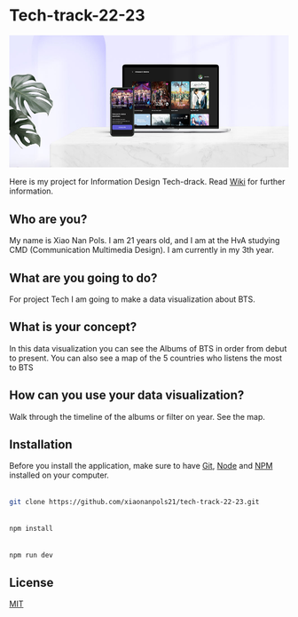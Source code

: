 # Tech-track-22-23

![cover](https://github.com/xiaonanpols21/block-tech-v2/blob/main/public/img-wiki/cover.jpg)

Here is my project for Information Design Tech-drack. Read [Wiki](https://github.com/xiaonanpols21/tech-track-22-23/wiki) for further information.

## Who are you?

My name is Xiao Nan Pols. I am 21 years old, and I am at the HvA studying CMD (Communication Multimedia Design). I am currently in my 3th year. 

## What are you going to do?

For project Tech I am going to make a data visualization about BTS. 

## What is your concept?

In this data visualization you can see the Albums of BTS in order from debut to present. You can also see a map of the 5 countries who listens the most to BTS

## How can you use your data visualization?

Walk through the timeline of the albums or filter on year. See the map.

## Installation

Before you install the application, make sure to have [Git](https://git-scm.com/book/en/v2/Getting-Started-Installing-Git), [Node](https://nodejs.org/en/download/) and [NPM](https://docs.npmjs.com/downloading-and-installing-node-js-and-npm) installed on your computer.

``` bash

git clone https://github.com/xiaonanpols21/tech-track-22-23.git

```
``` bash

npm install

```

``` bash

npm run dev

```

## License

[MIT](https://github.com/xiaonanpols21/tech-track-22-23/blob/main/LICENSE)
